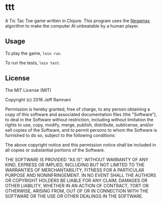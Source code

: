 # ttt

A Tic Tac Toe game written in Clojure.  This program uses the
[Negamax](https://en.wikipedia.org/wiki/Negamax) algorithm to make the computer
AI unbeatable by a human player.


## Usage

To play the game, `lein run`.

To run the tests, `lein test`.


## License

The MIT License (MIT)

Copyright (c) 2016 Jeff Ramnani

Permission is hereby granted, free of charge, to any person obtaining a copy of
this software and associated documentation files (the "Software"), to deal in
the Software without restriction, including without limitation the rights to
use, copy, modify, merge, publish, distribute, sublicense, and/or sell copies
of the Software, and to permit persons to whom the Software is furnished to do
so, subject to the following conditions:

The above copyright notice and this permission notice shall be included in all
copies or substantial portions of the Software.

THE SOFTWARE IS PROVIDED "AS IS", WITHOUT WARRANTY OF ANY KIND, EXPRESS OR
IMPLIED, INCLUDING BUT NOT LIMITED TO THE WARRANTIES OF MERCHANTABILITY,
FITNESS FOR A PARTICULAR PURPOSE AND NONINFRINGEMENT. IN NO EVENT SHALL THE
AUTHORS OR COPYRIGHT HOLDERS BE LIABLE FOR ANY CLAIM, DAMAGES OR OTHER
LIABILITY, WHETHER IN AN ACTION OF CONTRACT, TORT OR OTHERWISE, ARISING FROM,
OUT OF OR IN CONNECTION WITH THE SOFTWARE OR THE USE OR OTHER DEALINGS IN THE
SOFTWARE.
